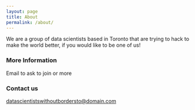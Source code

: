 ```yaml
---
layout: page
title: About
permalink: /about/
---
```


We are a group of data scientists based in Toronto that are trying to hack to make the world better, if you would like to be one of us!

### More Information

Email to ask to join or more

### Contact us

[datascientistswithoutbordersto@domain.com](mailto:datascientistswithoutbordersto@domain.com)

